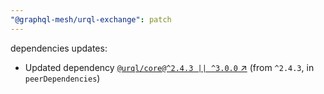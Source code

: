 ```yaml
---
"@graphql-mesh/urql-exchange": patch
---
```


dependencies updates: 

- Updated dependency [`@urql/core@^2.4.3 || ^3.0.0` ↗︎](https://www.npmjs.com/package/@urql/core/v/null) (from `^2.4.3`, in `peerDependencies`)
